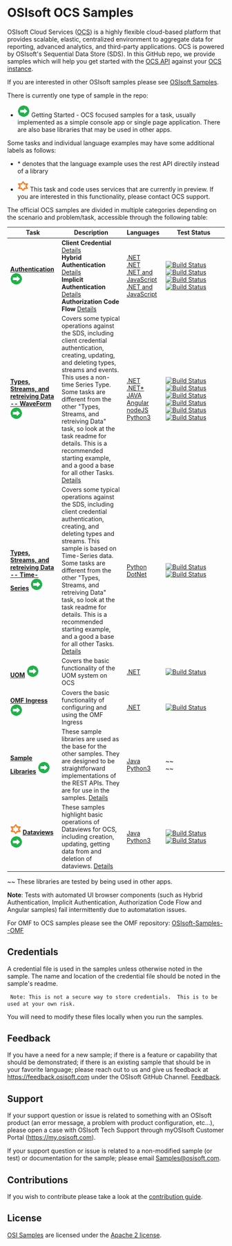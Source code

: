 # OSIsoft OCS Samples
OSIsoft Cloud Services ([OCS](https://www.osisoft.com/Solutions/OSIsoft-Cloud-Services/)) is a highly flexible cloud-based platform that provides scalable, elastic,
centralized environment to aggregate data for reporting, advanced analytics, and third-party applications.  OCS is powered by OSIsoft's Sequential Data Store (SDS). In this GitHub repo, we provide samples which will help you get started with the [OCS API](https://ocs-docs.osisoft.com/) against your [OCS instance](https://cloud.osisoft.com/welcome).

If you are interested in other OSIsoft samples please see [OSIsoft Samples](https://github.com/osisoft/OSI-Samples).  

There is currently one type of sample in the repo:

* <img src="./miscellaneous/images/app-type-getting-started.png" alt="getting-started icon">  Getting Started - OCS focused samples for a task, usually implemented as a simple console app or single page application.  There are also base libraries that may be used in other apps.

Some tasks and individual language examples may have some additional labels as follows:

* \* denotes that the language example uses the rest API directily instead of a library

* <img src="./miscellaneous/images/ctp.png" alt="ctp icon">   This task and code uses services that are currently in preview.  If you are interested in this functionality, please contact OCS support.  



The official OCS samples are divided in multiple categories depending on the scenario and problem/task, accessible through the following table:


Task|Description|Languages|&nbsp;&nbsp;&nbsp;&nbsp;&nbsp;&nbsp;&nbsp;Test&nbsp;Status&nbsp;&nbsp;&nbsp;&nbsp;&nbsp;&nbsp;&nbsp;
----|-----------|---------|-----------
**<a href="basic_samples/Authentication/">Authentication</a>**  <img src="./miscellaneous/images/app-type-getting-started.png" alt="getting-started icon"> | **Client Credential** <a href="basic_samples/Authentication/">Details</a> <br /> **Hybrid Authentication** <a href="basic_samples/Authentication/">Details</a> <br /> **Implicit Authentication** <a href="basic_samples/Authentication/">Details</a> <br /> **Authorization Code Flow** <a href="basic_samples/Authentication/">Details</a>  | <a href="basic_samples/Authentication/ClientCredentialFlow/DotNet/ClientCredentialFlow">.NET</a> <br /> <a href="basic_samples/Authentication/HybridFlow/DotNet/HybridFlow">.NET</a><br /><a href="basic_samples/Authentication/ImplicitFlow/DotNet/ImplicitFlow">.NET and JavaScript</a> <br /><a href="basic_samples/Authentication/AuthorizationCodeFlow/DotNet/AuthorizationCodeFlow">.NET and JavaScript</a>| [![Build Status](https://osisoft.visualstudio.com/Engineering%20Incubation/_apis/build/status/All_Test/Auth_CC_DotNet?branchName=master)](https://osisoft.visualstudio.com/Engineering%20Incubation/_build/latest?definitionId=4917&branchName=master)<br /> [![Build Status](https://osisoft.visualstudio.com/Engineering%20Incubation/_apis/build/status/All_Test/Auth_Hybrid_DotNet?branchName=master)](https://osisoft.visualstudio.com/Engineering%20Incubation/_build/latest?definitionId=4918&branchName=master) <br />[![Build Status](https://osisoft.visualstudio.com/Engineering%20Incubation/_apis/build/status/All_Test/Auth_Implicit_DotNet?branchName=master)](https://osisoft.visualstudio.com/Engineering%20Incubation/_build/latest?definitionId=4919&branchName=master)  <br /> [![Build Status](https://osisoft.visualstudio.com/Engineering%20Incubation/_apis/build/status/All_Test/Auth_PKCE_DotNet?branchName=master)](https://osisoft.visualstudio.com/Engineering%20Incubation/_build/latest?definitionId=4920&branchName=master)
**<a href="basic_samples/SDS">Types, Streams, and retreiving Data -- WaveForm</a>** <img src="./miscellaneous/images/app-type-getting-started.png" alt="getting-started icon"> | Covers some typical operations against the SDS, including client credential authentication, creating, updating, and deleting types, streams and events.  This uses a non-time Series Type.  Some tasks are different from the other "Types, Streams, and retreiving Data" task, so look at the task readme for details.  This is a recommended starting example, and a good a base for all other Tasks.  <a href="basic_samples/SDS">Details</a> | <a href="basic_samples/SDS/DotNet/SdsClientLibraries/SdsClientLibraries">.NET</a><br /><a href="basic_samples/SDS/DotNet/SdsRestApiCore/SdsRestApiCore">.NET*</a><br /><a href="basic_samples/SDS/Java/sdsjava">JAVA</a><br /><a href="basic_samples/SDS/JavaScript/Angular">Angular</a><br /><a href="basic_samples/SDS/JavaScript/NodeJs">nodeJS</a><br /><a href="basic_samples/SDS/Python/SDSPy/Python3">Python3</a> | [![Build Status](https://osisoft.visualstudio.com/Engineering%20Incubation/_apis/build/status/All_Test/SDSDotNet?branchName=master)](https://osisoft.visualstudio.com/Engineering%20Incubation/_build/latest?definitionId=4912&branchName=master) <br />[![Build Status](https://osisoft.visualstudio.com/Engineering%20Incubation/_apis/build/status/All_Test/SDSDotNetAPI?branchName=master)](https://osisoft.visualstudio.com/Engineering%20Incubation/_build/latest?definitionId=4914&branchName=master) <br /> [![Build Status](https://osisoft.visualstudio.com/Engineering%20Incubation/_apis/build/status/All_Test/SDSJava?branchName=master)](https://osisoft.visualstudio.com/Engineering%20Incubation/_build/latest?definitionId=4910&branchName=master) <br /> [![Build Status](https://osisoft.visualstudio.com/Engineering%20Incubation/_apis/build/status/All_Test/SDSangJS?branchName=master)](https://osisoft.visualstudio.com/Engineering%20Incubation/_build/latest?definitionId=4923&branchName=master) <br />[![Build Status](https://osisoft.visualstudio.com/Engineering%20Incubation/_apis/build/status/All_Test/SDSnodeJS?branchName=master)](https://osisoft.visualstudio.com/Engineering%20Incubation/_build/latest?definitionId=4922&branchName=master) <br /> [![Build Status](https://osisoft.visualstudio.com/Engineering%20Incubation/_apis/build/status/All_Test/SDSPy?branchName=master)](https://osisoft.visualstudio.com/Engineering%20Incubation/_build/latest?definitionId=4907&branchName=master)
**<a href="basic_samples/SDS_TimeSeries">Types, Streams, and retreiving Data -- Time-Series</a>** <img src="./miscellaneous/images/app-type-getting-started.png" alt="getting-started icon"> | Covers some typical operations against the SDS, including client credential authentication, creating, and deleting types and streams.  This sample is based on Time-Series data.  Some tasks are different from the other "Types, Streams, and retreiving Data" task, so look at the task readme for details.  This is a recommended starting example, and a good a base for all other Tasks.  <a href="basic_samples/SDS_TimeSeries">Details</a>| <a href="basic_samples/SDS_TimeSeries/Python">Python</a> <br /> <a href="basic_samples/SDS_TimeSeries/DotNet/Try">DotNet</a>|[![Build Status](https://osisoft.visualstudio.com/Engineering%20Incubation/_apis/build/status/All_Test/SDS_TSPy?branchName=master)](https://osisoft.visualstudio.com/Engineering%20Incubation/_build/latest?definitionId=4909&branchName=master)<br />[![Build Status](https://osisoft.visualstudio.com/Engineering%20Incubation/_apis/build/status/All_Test/SDS_TSDotNet?branchName=master)](https://osisoft.visualstudio.com/Engineering%20Incubation/_build/latest?definitionId=4915&branchName=master)
**<a href="advanced_samples/UomsSample/Dotnet/UomsSample/UomsSample">UOM</a>** <img src="./miscellaneous/images/app-type-getting-started.png" alt="getting-started icon"> | Covers the basic functionality of the UOM system on OCS | <a href="advanced_samples/UomsSample/Dotnet/UomsSample/UomsSample">.NET</a>&nbsp; &nbsp; | [![Build Status](https://osisoft.visualstudio.com/Engineering%20Incubation/_apis/build/status/All_Test/UOM_DotNet?branchName=master)](https://osisoft.visualstudio.com/Engineering%20Incubation/_build/latest?definitionId=4921&branchName=master)
**<a href="basic_samples/OmfIngress/DotNet/OmfIngressClientLibraries/OmfIngressClientLibraries">OMF Ingress</a>** <img src="./miscellaneous/images/app-type-getting-started.png" alt="getting-started icon"> | Covers the basic functionality of configuring and using the OMF Ingress | <a href="basic_samples/OmfIngress/DotNet/OmfIngressClientLibraries/OmfIngressClientLibraries">.NET</a>&nbsp; &nbsp; | [![Build Status](https://osisoft.visualstudio.com/Engineering%20Incubation/_apis/build/status/All_Test/OMF_Ing_DotNet?branchName=master)](https://osisoft.visualstudio.com/Engineering%20Incubation/_build/latest?definitionId=4916&branchName=master)
**<a href="library_samples/">Sample Libraries</a>** <img src="./miscellaneous/images/app-type-getting-started.png" alt="getting-started icon"> | These sample libraries are used as the base for the other samples.  They are designed to be straightforward implementations of the REST APIs.  They are for use in the samples.  <a href="library_samples/">Details</a>|  <a href="library_samples/Java/ocs_sample_library_preview/">Java</a><br /><a href="library_samples/Python3/">Python3</a>| ~~ <br /> ~~
<img src="./miscellaneous/images/ctp.png" alt="ctp icon">  **<a href="basic_samples/Dataviews/">Dataviews</a>** <img src="./miscellaneous/images/app-type-getting-started.png" alt="getting-started icon"> | These samples highlight basic operations of Dataviews for OCS, including creation, updating, getting data from and deletion of dataviews.  <a href="basic_samples/Dataviews">Details</a> |  <a href="basic_samples/Dataviews/Java/dataviewjava">Java</a><br /><a href="basic_samples/Dataviews/Python3">Python3</a>|[![Build Status](https://osisoft.visualstudio.com/Engineering%20Incubation/_apis/build/status/All_Test/DataviewJava?branchName=master)](https://osisoft.visualstudio.com/Engineering%20Incubation/_build/latest?definitionId=4911&branchName=master)<br />[![Build Status](https://osisoft.visualstudio.com/Engineering%20Incubation/_apis/build/status/All_Test/DataviewPy?branchName=master)](https://osisoft.visualstudio.com/Engineering%20Incubation/_build/latest?definitionId=4908&branchName=master)

~~ These libraries are tested by being used in other apps.
   
   __Note__: Tests with automated UI browser components (such as Hybrid Authentication, Implicit Authentication, Authorization Code Flow and Angular samples) fail intermittently due to automatation issues.  
   


For OMF to OCS samples please see the OMF repository: [OSIsoft-Samples--OMF](https://github.com/osisoft/OSIsoft-Samples--OMF)

## Credentials 

A credential file is used in the samples unless otherwise noted in the sample.  The name and location of the credential file should be noted in the sample's readme.  
   

     Note: This is not a secure way to store credentials.  This is to be used at your own risk.  
   
   
   You will need to modify these files locally when you run the samples.


## Feedback

If you have a need for a new sample; if there is a feature or capability that should be demonstrated; if there is an existing sample that should be in your favorite language; please reach out to us and give us feedback at https://feedback.osisoft.com under the OSIsoft GitHub Channel.  [Feedback](https://feedback.osisoft.com/forums/922279-osisoft-github).   
 
## Support

If your support question or issue is related to something with an OSIsoft product (an error message, a problem with product configuration, etc...), please open a case with OSIsoft Tech Support through myOSIsoft Customer Portal  (https://my.osisoft.com).

If your support question or issue is related to a non-modified sample (or test) or documentation for the sample; please email Samples@osisoft.com.


## Contributions

If you wish to contribute please take a look at the [contribution guide](CONTRIBUTING.md).

## License

[OSI Samples](https://github.com/osisoft/OSI-Samples) are licensed under the [Apache 2 license](./LICENSE.md).
